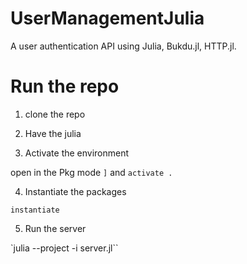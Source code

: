 # UserManagementJulia

A user authentication API using Julia, Bukdu.jl, HTTP.jl. 

# Run the repo

1. clone the repo 

2. Have the julia 

3. Activate the environment 

open in the Pkg mode `]`   and `activate .`

4. Instantiate the packages

`instantiate`

5. Run the server

`julia --project -i server.jl``
